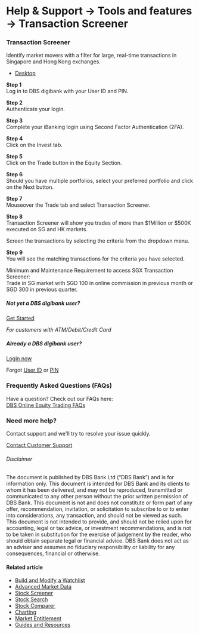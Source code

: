 # Help & Support -> Tools and features -> Transaction Screener

### Transaction Screener

Identify market movers with a filter for large, real-time transactions in Singapore and Hong Kong exchanges.

  * [Desktop](https://www.dbs.com.sg/personal/support/wealth-oet-transaction-screener.html#desktop-tab)



**Step 1**  
Log in to DBS digibank with your User ID and PIN. 

**Step 2**  
Authenticate your login. 

**Step 3**  
Complete your iBanking login using Second Factor Authentication (2FA). 

**Step 4**  
Click on the Invest tab. 

**Step 5**  
Click on the Trade button in the Equity Section. 

**Step 6**  
Should you have multiple portfolios, select your preferred portfolio and click on the Next button. 

**Step 7**  
Mouseover the Trade tab and select Transaction Screener. 

**Step 8**  
Transaction Screener will show you trades of more than $1Million or $500K executed on SG and HK markets.  
  
Screen the transactions by selecting the criteria from the dropdown menu. 

**Step 9**  
You will see the matching transactions for the criteria you have selected.  
  
Minimum and Maintenance Requirement to access SGX Transaction Screener:  
Trade in SG market with SGD 100 in online commission in previous month or SGD 300 in previous quarter. 

##### Not yet a DBS digibank user?

[Get Started](https://internet-banking.dbs.com.sg/ibAPL/Welcome)

_For customers with ATM/Debit/Credit Card_

##### Already a DBS digibank user?

[Login now](https://internet-banking.dbs.com.sg/IB/Welcome)

Forgot [User ID](https://www.dbs.com.sg/personal/ibanking/ibapl/ib-printuid.html) or [PIN](https://www.dbs.com.sg/personal/ibanking/ibapl/ib-resetpin.html)

### Frequently Asked Questions (FAQs)

Have a question? Check out our FAQs here:  
[DBS Online Equity Trading FAQs](https://www.dbs.com.sg/personal/support/wealth-oet-dbs-online-equity-trading-faq.html)  


### Need more help?

Contact support and we'll try to resolve your issue quickly.

[Contact Customer Support](https://www.dbs.com.sg/personal/contact-us.page)

###### Disclaimer

The document is published by DBS Bank Ltd (“DBS Bank”) and is for information only. This document is intended for DBS Bank and its clients to whom it has been delivered, and may not be reproduced, transmitted or communicated to any other person without the prior written permission of DBS Bank. This document is not and does not constitute or form part of any offer, recommendation, invitation, or solicitation to subscribe to or to enter into considerations, any transaction, and should not be viewed as such. This document is not intended to provide, and should not be relied upon for accounting, legal or tax advice, or investment recommendations, and is not to be taken in substitution for the exercise of judgement by the reader, who should obtain separate legal or financial advice. DBS Bank does not act as an adviser and assumes no fiduciary responsibility or liability for any consequences, financial or otherwise. 

#### Related article

  * [Build and Modify a Watchlist](https://www.dbs.com.sg/personal/support/wealth-oet-watchlist.html)
  * [Advanced Market Data](https://www.dbs.com.sg/personal/support/wealth-oet-advanced-market-data.html)
  * [Stock Screener](https://www.dbs.com.sg/personal/support/wealth-oet-stock-screener.html)
  * [Stock Search](https://www.dbs.com.sg/personal/support/wealth-oet-stock-search.html)
  * [Stock Comparer](https://www.dbs.com.sg/personal/support/wealth-oet-stock-comparer.html)
  * [Charting](https://www.dbs.com.sg/personal/support/wealth-oet-charting.html)
  * [Market Entitlement](https://www.dbs.com.sg/personal/support/wealth-oet-market-entitlement.html)
  * [Guides and Resources](https://www.dbs.com.sg/personal/support/wealth-oet-guides-resources.html)


